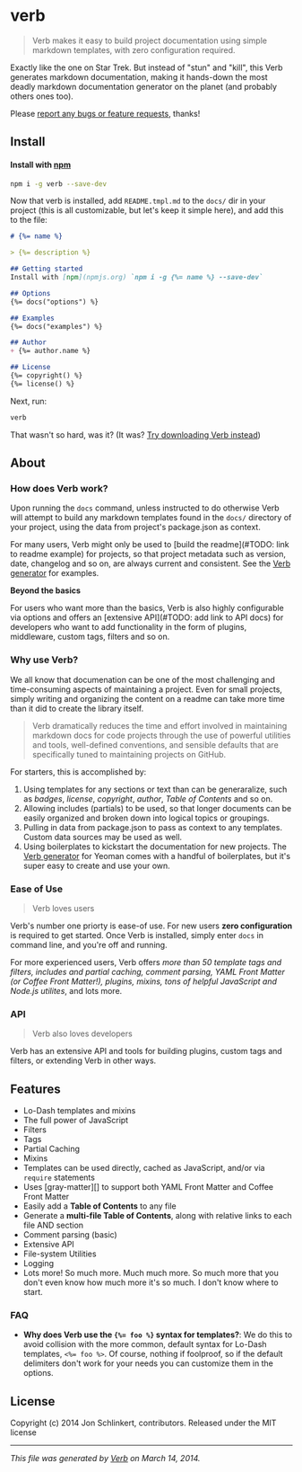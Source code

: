 # verb

> Verb makes it easy to build project documentation using simple markdown templates, with zero configuration required.

Exactly like the one on Star Trek. But instead of "stun" and "kill", this Verb generates markdown documentation, making it hands-down the most deadly markdown documentation generator on the planet (and probably others ones too).

Please [report any bugs or feature requests](https://github.com/assemble/verb/issues/new), thanks!

## Install
#### Install with [npm](npmjs.org)

```bash
npm i -g verb --save-dev
```

Now that verb is installed, add `README.tmpl.md` to the `docs/` dir in your project (this is all customizable, but let's keep it simple here), and add this to the file:

```markdown
# {%= name %}

> {%= description %}

## Getting started
Install with [npm](npmjs.org) `npm i -g {%= name %} --save-dev`

## Options
{%= docs("options") %}

## Examples
{%= docs("examples") %}

## Author
+ {%= author.name %}

## License
{%= copyright() %}
{%= license() %}
```

Next, run:

```bash
verb
```

That wasn't so hard, was it? (It was? [Try downloading Verb instead](https://github.com/assemble/verb/archive/master.zip))

## About
### How does Verb work?

Upon running the `docs` command, unless instructed to do otherwise Verb will attempt to build any markdown templates found in the `docs/` directory of your project, using the data from project's package.json as context.

For many users, Verb might only be used to [build the readme](#TODO: link to readme example) for projects, so that project metadata such as version, date, changelog and so on, are always current and consistent. See the [Verb generator](https://github.com/jonschlinkert/generator-docs) for examples.

**Beyond the basics**

For users who want more than the basics, Verb is also highly configurable via options and offers an [extensive API](#TODO: add link to API docs) for developers who want to add functionality in the form of plugins, middleware, custom tags, filters and so on.

### Why use Verb?

We all know that documenation can be one of the most challenging and time-consuming aspects of maintaining a project. Even for small projects, simply writing and organizing the content on a readme can take more time than it did to create the library itself.

> Verb dramatically reduces the time and effort involved in maintaining markdown docs for code projects through the use of powerful utilities and tools, well-defined conventions, and sensible defaults that are specifically tuned to maintaining projects on GitHub.

For starters, this is accomplished by:

1. Using templates for any sections or text than can be generaralize, such as _badges_, _license_, _copyright_, _author_, _Table of Contents_ and so on.
1. Allowing includes (partials) to be used, so that longer documents can be easily organized and broken down into logical topics or groupings.
1. Pulling in data from package.json to pass as context to any templates. Custom data sources may be used as well.
1. Using boilerplates to kickstart the documentation for new projects. The [Verb generator]() for Yeoman comes with a handful of boilerplates, but it's super easy to create and use your own.

### Ease of Use

> Verb loves users

Verb's number one priorty is ease-of use. For new users **zero configuration** is required to get started. Once Verb is installed, simply enter `docs` in command line, and you're off and running.

For more experienced users, Verb offers _more than 50 template tags and filters, includes and partial caching, comment parsing, YAML Front Matter (or Coffee Front Matter!), plugins, mixins, tons of helpful JavaScript and Node.js utilites_, and lots more.

### API

> Verb also loves developers

Verb has an extensive API and tools for building plugins, custom tags and filters, or extending Verb in other ways.

## Features

* Lo-Dash templates and mixins
* The full power of JavaScript
* Filters
* Tags
* Partial Caching
* Mixins
* Templates can be used directly, cached as JavaScript, and/or via `require` statements
* Uses [gray-matter][] to support both YAML Front Matter and Coffee Front Matter
* Easily add a **Table of Contents** to any file
* Generate a **multi-file Table of Contents**, along with relative links to each file AND section
* Comment parsing (basic)
* Extensive API
* File-system Utilities
* Logging
* Lots more! So much more. Much much more. So much more that you don't even know how much more it's so much. I don't know where to start.

### FAQ

* **Why does Verb use the `{%= foo %}` syntax for templates?**: We do this to avoid collision with the more common, default syntax for Lo-Dash templates, `<%= foo %>`. Of course, nothing if foolproof, so if the default delimiters don't work for your needs you can customize them in the options.

## License
Copyright (c) 2014 Jon Schlinkert, contributors.
Released under the MIT license

***

_This file was generated by [Verb](https://github.com/assemble/verb) on March 14, 2014._